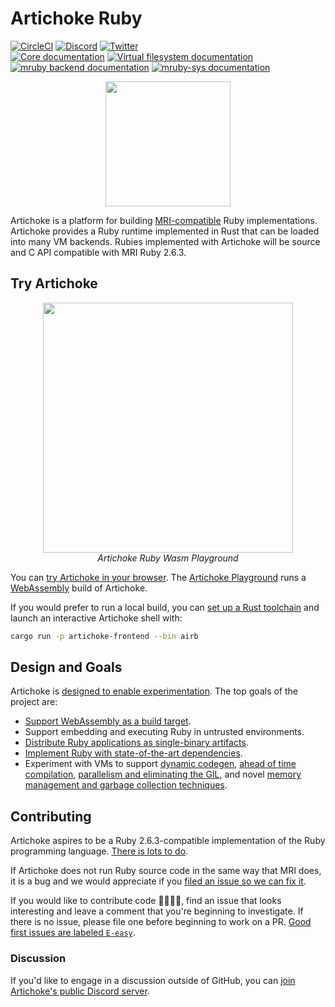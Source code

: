 # Artichoke Ruby

[![CircleCI](https://circleci.com/gh/artichoke/artichoke.svg?style=svg)](https://circleci.com/gh/artichoke/artichoke)
[![Discord](https://img.shields.io/discord/607683947496734760)](https://discord.gg/QCe2tp2)
[![Twitter](https://img.shields.io/twitter/follow/artichokeruby?label=Follow&style=social)](https://twitter.com/artichokeruby)
<br>
[![Core documentation](https://img.shields.io/badge/docs-artichoke--core-blue.svg)](https://artichoke.github.io/artichoke/artichoke_core/)
[![Virtual filesystem documentation](https://img.shields.io/badge/docs-artichoke--vfs-blue.svg)](https://artichoke.github.io/artichoke/artichoke_vfs/)
[![mruby backend documentation](https://img.shields.io/badge/docs-artichoke--backend-blue.svg)](https://artichoke.github.io/artichoke/artichoke_backend/)
[![mruby-sys documentation](https://img.shields.io/badge/docs-mruby--sys-blue.svg)](https://artichoke.github.io/artichoke/mruby_sys/)

<p align="center">
  <a href="https://artichoke.run">
    <img height="200" width="200" src="https://artichoke.run/logo.svg">
  </a>
</p>

Artichoke is a platform for building
[MRI-compatible](https://github.com/ruby/spec) Ruby implementations. Artichoke
provides a Ruby runtime implemented in Rust that can be loaded into many VM
backends. Rubies implemented with Artichoke will be source and C API compatible
with MRI Ruby 2.6.3.

## Try Artichoke

<p align="center">
  <a href="https://artichoke.run">
    <img style="max-width: 400px" width="400" src="https://artichoke.run/playground.png?bust">
  </a>
  <br>
  <em>Artichoke Ruby Wasm Playground</em>
</p>

You can [try Artichoke in your browser](https://artichoke.run). The
[Artichoke Playground](https://github.com/artichoke/playground) runs a
[WebAssembly](https://webassembly.org/) build of Artichoke.

If you would prefer to run a local build, you can
[set up a Rust toolchain](/CONTRIBUTING.md#rust-toolchain) and launch an
interactive Artichoke shell with:

```sh
cargo run -p artichoke-frontend --bin airb
```

## Design and Goals

Artichoke is
[designed to enable experimentation](/doc/artichoke-design-and-goals.md). The
top goals of the project are:

- [Support WebAssembly as a build target](https://github.com/artichoke/artichoke/labels/O-wasm-unknown).
- Support embedding and executing Ruby in untrusted environments.
- [Distribute Ruby applications as single-binary artifacts](https://github.com/artichoke/artichoke/labels/A-single-binary).
- [Implement Ruby with state-of-the-art dependencies](https://github.com/artichoke/artichoke/labels/A-deps).
- Experiment with VMs to support
  [dynamic codegen](https://github.com/artichoke/artichoke/labels/A-codegen),
  [ahead of time compilation](https://github.com/artichoke/artichoke/labels/A-compiler),
  [parallelism and eliminating the GIL](https://github.com/artichoke/artichoke/labels/A-parallelism),
  and novel
  [memory management and garbage collection techniques](https://github.com/artichoke/artichoke/labels/A-memory-management).

## Contributing

Artichoke aspires to be a Ruby 2.6.3-compatible implementation of the Ruby
programming language.
[There is lots to do](https://github.com/artichoke/artichoke/issues).

If Artichoke does not run Ruby source code in the same way that MRI does, it is
a bug and we would appreciate if you
[filed an issue so we can fix it](https://github.com/artichoke/artichoke/issues/new).

If you would like to contribute code 👩‍💻👨‍💻, find an issue that looks interesting
and leave a comment that you're beginning to investigate. If there is no issue,
please file one before beginning to work on a PR.
[Good first issues are labeled `E-easy`](https://github.com/artichoke/artichoke/labels/E-easy).

### Discussion

If you'd like to engage in a discussion outside of GitHub, you can
[join Artichoke's public Discord server](https://discord.gg/QCe2tp2).
